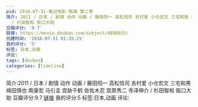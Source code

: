 ```yaml
---
pid: 2016-07-31-看过电影-银魂 第二季
简介: 2011 / 日本 / 剧情 动作 动画 / 藤田阳一 高松信司 吉村爱 小仓宏文 三宅和男 绵田慎也 南康宏 马引圭 宫胁千鹤 佐佐木忍 宫原秀二 寺泽伸介
  / 杉田智和 阪口大助
豆瓣评分: '9.7'
链接: https://movie.douban.com/subject/4888015/
创建时间: '2016-07-31 01:35:25'
我的评分: '5'
标签: 日本,动画
评论:
tags: [douban]
categories: [timeline]
---
```

简介:2011 / 日本 / 剧情 动作 动画 / 藤田阳一 高松信司 吉村爱 小仓宏文 三宅和男 绵田慎也 南康宏 马引圭 宫胁千鹤 佐佐木忍 宫原秀二 寺泽伸介 / 杉田智和 阪口大助
豆瓣评分:9.7
[链接](https://movie.douban.com/subject/4888015/)
我的评分:5
标签:日本,动画
评论:
